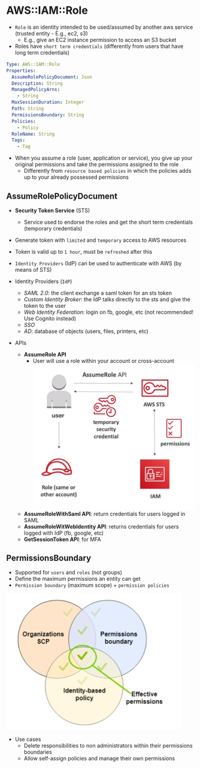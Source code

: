 # AWS::IAM::Role

- `Role` is an identity intended to be used/assumed by another aws service (trusted entity - E.g., ec2, s3)
  - E.g., give an EC2 instance permission to access an S3 bucket
- Roles have `short term credentials` (differently from users that have long term credentials)

```yaml
Type: AWS::IAM::Role
Properties:
  AssumeRolePolicyDocument: Json
  Description: String
  ManagedPolicyArns:
    - String
  MaxSessionDuration: Integer
  Path: String
  PermissionsBoundary: String
  Policies:
    - Policy
  RoleName: String
  Tags:
    - Tag
```

- When you assume a role (user, application or service), you give up your original permissions and take the permissions assigned to the role
  - Differently from `resource based policies` in which the policies adds up to your already possessed permissions

## AssumeRolePolicyDocument

- **Security Token Service** (STS)
  - Service used to endorse the roles and get the short term credentials (temporary credentials)

- Generate token with `limited` and `temporary` access to AWS resources
- Token is valid up to `1 hour`, must be `refreshed` after this
- `Identity Providers` (IdP) can be used to authenticate with AWS (by means of STS)

- Identity Providers (`IdP`)
  - _SAML 2.0_: the client exchange a saml token for an sts token
  - _Custom Identity Broker_: the IdP talks directly to the sts and give the token to the user
  - _Web Identity Federation_: login on fb, google, etc (not recommended! Use Cognito instead)
  - _SSO_
  - _AD_: database of objects (users, files, printers, etc)

- APIs
  - **AssumeRole API**
    - User will use a role within your account or cross-account
    ![AssumeRole](.images/sts-assume-role.png)
  - **AssumeRoleWithSaml API**: return credentials for users logged in SAML
  - **AssumeRoleWitWebIdentity API**: returns credentials for users logged with IdP (fb, google, etc)
  - **GetSessionToken API**: for MFA

## PermissionsBoundary

- Supported for `users` and `roles` (not groups)
- Define the maximum permissions an entity can get
- `Permission boundary` (maximum scope) + `permission policies`

![Permission Boundaries](.images/iam-permission-boundaries.png)

- Use cases
  - Delete responsibilities to non administrators within their permissions boundaries
  - Allow self-assign policies and manage their own permissions
